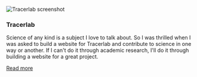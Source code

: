 ![Tracerlab screenshot](/images/work/tracerlab_1920x1080.png "Tracerlab screenshot")

### Tracerlab

Science of any kind is a subject I love to talk about. So I was thrilled when I was asked to build a website for Tracerlab and contribute to science in one way or another. If I can't do it through academic research, I'll do it through building a website for a great project.

<a href="/portfolio/tracerlab" class="link">Read more</a>
